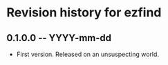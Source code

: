 # Revision history for ezfind

## 0.1.0.0 -- YYYY-mm-dd

* First version. Released on an unsuspecting world.
